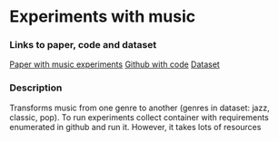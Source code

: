 # Experiments with music

### Links to paper, code and dataset
[Paper with music experiments](https://arxiv.org/pdf/1809.07575.pdf)
[Github with code](https://github.com/sumuzhao/CycleGAN-Music-Style-Transfer)
[Dataset](https://goo.gl/ZK8wLW)

### Description
Transforms music from one genre to another (genres in dataset: jazz, classic, pop).
To run experiments collect container with requirements enumerated in github and run it. However, it takes lots of resources
